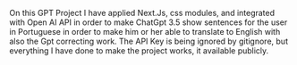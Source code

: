 On this GPT Project I have applied Next.Js, css modules, and integrated with Open AI API in order to make ChatGpt 3.5 show sentences for the user in Portuguese
in order to make him or her able to translate to English with also the Gpt correcting work. The API Key is being ignored by gitignore, but everything I have done
to make the project works, it available publicly.
